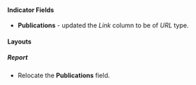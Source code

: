 #### Indicator Fields
- **Publications** - updated the *Link* column to be of *URL* type.
#### Layouts
##### Report
- Relocate the **Publications** field. 
